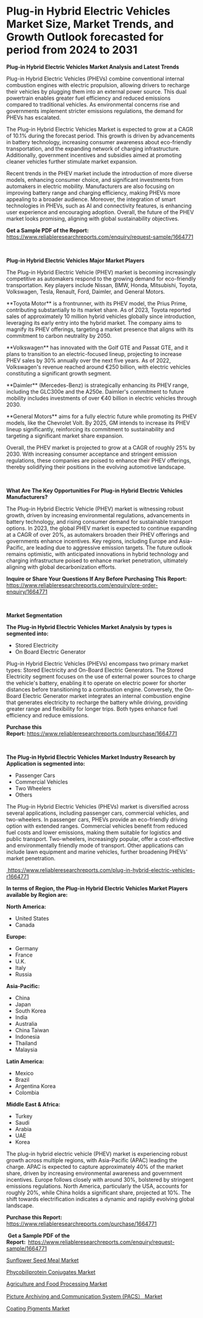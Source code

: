 <p><h1>Plug-in Hybrid Electric Vehicles Market Size, Market Trends, and Growth Outlook forecasted for period from 2024 to 2031</h1></p><p><strong>Plug-in Hybrid Electric Vehicles Market Analysis and Latest Trends</strong></p>
<p><p>Plug-in Hybrid Electric Vehicles (PHEVs) combine conventional internal combustion engines with electric propulsion, allowing drivers to recharge their vehicles by plugging them into an external power source. This dual powertrain enables greater fuel efficiency and reduced emissions compared to traditional vehicles. As environmental concerns rise and governments implement stricter emissions regulations, the demand for PHEVs has escalated.</p><p>The Plug-in Hybrid Electric Vehicles Market is expected to grow at a CAGR of 10.1% during the forecast period. This growth is driven by advancements in battery technology, increasing consumer awareness about eco-friendly transportation, and the expanding network of charging infrastructure. Additionally, government incentives and subsidies aimed at promoting cleaner vehicles further stimulate market expansion.</p><p>Recent trends in the PHEV market include the introduction of more diverse models, enhancing consumer choice, and significant investments from automakers in electric mobility. Manufacturers are also focusing on improving battery range and charging efficiency, making PHEVs more appealing to a broader audience. Moreover, the integration of smart technologies in PHEVs, such as AI and connectivity features, is enhancing user experience and encouraging adoption. Overall, the future of the PHEV market looks promising, aligning with global sustainability objectives.</p></p>
<p><strong>Get a Sample PDF of the Report:&nbsp;</strong> <a href="https://www.reliableresearchreports.com/enquiry/request-sample/1664771?utm_campaign=37&utm_medium=2&utm_source=Github&utm_content=ia&utm_term=09122024&utm_id=plug-in-hybrid-electric-vehicles">https://www.reliableresearchreports.com/enquiry/request-sample/1664771</a></p>
<p>&nbsp;</p>
<p><strong>Plug-in Hybrid Electric Vehicles Major Market Players</strong></p>
<p><p>The Plug-in Hybrid Electric Vehicle (PHEV) market is becoming increasingly competitive as automakers respond to the growing demand for eco-friendly transportation. Key players include Nissan, BMW, Honda, Mitsubishi, Toyota, Volkswagen, Tesla, Renault, Ford, Daimler, and General Motors.</p><p>**Toyota Motor** is a frontrunner, with its PHEV model, the Prius Prime, contributing substantially to its market share. As of 2023, Toyota reported sales of approximately 10 million hybrid vehicles globally since introduction, leveraging its early entry into the hybrid market. The company aims to magnify its PHEV offerings, targeting a market presence that aligns with its commitment to carbon neutrality by 2050.</p><p>**Volkswagen** has innovated with the Golf GTE and Passat GTE, and it plans to transition to an electric-focused lineup, projecting to increase PHEV sales by 30% annually over the next five years. As of 2022, Volkswagen's revenue reached around €250 billion, with electric vehicles constituting a significant growth segment.</p><p>**Daimler** (Mercedes-Benz) is strategically enhancing its PHEV range, including the GLC300e and the A250e. Daimler's commitment to future mobility includes investments of over €40 billion in electric vehicles through 2030.</p><p>**General Motors** aims for a fully electric future while promoting its PHEV models, like the Chevrolet Volt. By 2025, GM intends to increase its PHEV lineup significantly, reinforcing its commitment to sustainability and targeting a significant market share expansion.</p><p>Overall, the PHEV market is projected to grow at a CAGR of roughly 25% by 2030. With increasing consumer acceptance and stringent emission regulations, these companies are poised to enhance their PHEV offerings, thereby solidifying their positions in the evolving automotive landscape.</p></p>
<p>&nbsp;</p>
<p><strong>What Are The Key Opportunities For Plug-in Hybrid Electric Vehicles Manufacturers?</strong></p>
<p><p>The Plug-in Hybrid Electric Vehicle (PHEV) market is witnessing robust growth, driven by increasing environmental regulations, advancements in battery technology, and rising consumer demand for sustainable transport options. In 2023, the global PHEV market is expected to continue expanding at a CAGR of over 20%, as automakers broaden their PHEV offerings and governments enhance incentives. Key regions, including Europe and Asia-Pacific, are leading due to aggressive emission targets. The future outlook remains optimistic, with anticipated innovations in hybrid technology and charging infrastructure poised to enhance market penetration, ultimately aligning with global decarbonization efforts.</p></p>
<p><strong>Inquire or Share Your Questions If Any Before Purchasing This Report:</strong> <a href="https://www.reliableresearchreports.com/enquiry/pre-order-enquiry/1664771?utm_campaign=37&utm_medium=2&utm_source=Github&utm_content=ia&utm_term=09122024&utm_id=plug-in-hybrid-electric-vehicles">https://www.reliableresearchreports.com/enquiry/pre-order-enquiry/1664771</a></p>
<p>&nbsp;</p>
<p><strong>Market Segmentation</strong></p>
<p><strong>The Plug-in Hybrid Electric Vehicles Market Analysis by types is segmented into:</strong></p>
<p><ul><li>Stored Electricity</li><li>On Board Electric Generator</li></ul></p>
<p><p>Plug-in Hybrid Electric Vehicles (PHEVs) encompass two primary market types: Stored Electricity and On-Board Electric Generators. The Stored Electricity segment focuses on the use of external power sources to charge the vehicle's battery, enabling it to operate on electric power for shorter distances before transitioning to a combustion engine. Conversely, the On-Board Electric Generator market integrates an internal combustion engine that generates electricity to recharge the battery while driving, providing greater range and flexibility for longer trips. Both types enhance fuel efficiency and reduce emissions.</p></p>
<p><strong>Purchase this Report:&nbsp;</strong><a href="https://www.reliableresearchreports.com/purchase/1664771?utm_campaign=37&utm_medium=2&utm_source=Github&utm_content=ia&utm_term=09122024&utm_id=plug-in-hybrid-electric-vehicles">https://www.reliableresearchreports.com/purchase/1664771</a></p>
<p>&nbsp;</p>
<p><strong>The Plug-in Hybrid Electric Vehicles Market Industry Research by Application is segmented into:</strong></p>
<p><ul><li>Passenger Cars</li><li>Commercial Vehicles</li><li>Two Wheelers</li><li>Others</li></ul></p>
<p><p>The Plug-in Hybrid Electric Vehicles (PHEVs) market is diversified across several applications, including passenger cars, commercial vehicles, and two-wheelers. In passenger cars, PHEVs provide an eco-friendly driving option with extended ranges. Commercial vehicles benefit from reduced fuel costs and lower emissions, making them suitable for logistics and public transport. Two-wheelers, increasingly popular, offer a cost-effective and environmentally friendly mode of transport. Other applications can include lawn equipment and marine vehicles, further broadening PHEVs' market penetration.</p></p>
<p><a href="https://www.reliableresearchreports.com/plug-in-hybrid-electric-vehicles-r1664771?utm_campaign=37&utm_medium=2&utm_source=Github&utm_content=ia&utm_term=09122024&utm_id=plug-in-hybrid-electric-vehicles">&nbsp;https://www.reliableresearchreports.com/plug-in-hybrid-electric-vehicles-r1664771</a></p>
<p><strong>In terms of Region, the Plug-in Hybrid Electric Vehicles Market Players available by Region are:</strong></p>
<p>
    <p> <strong> North America: </strong>
        <ul>
            <li>United States</li>
            <li>Canada</li>
        </ul>
        </p> 
    <p> <strong> Europe: </strong>
        <ul>
            <li>Germany</li>
            <li>France</li>
            <li>U.K.</li>
            <li>Italy</li>
            <li>Russia</li>
        </ul>
        </p> 
    <p> <strong> Asia-Pacific: </strong>
        <ul>
            <li>China</li>
            <li>Japan</li>
            <li>South Korea</li>
            <li>India</li>
            <li>Australia</li>
            <li>China Taiwan</li>
            <li>Indonesia</li>
            <li>Thailand</li>
            <li>Malaysia</li>
        </ul>
        </p> 
    <p> <strong> Latin America: </strong>
        <ul>
            <li>Mexico</li>
            <li>Brazil</li>
            <li>Argentina Korea</li>
            <li>Colombia</li>
        </ul>
        </p> 
    <p> <strong> Middle East & Africa: </strong>
        <ul>
            <li>Turkey</li>
            <li>Saudi</li>
            <li>Arabia</li>
            <li>UAE</li>
            <li>Korea</li>
        </ul>
    </p>
    </p>
<p><p>The plug-in hybrid electric vehicle (PHEV) market is experiencing robust growth across multiple regions, with Asia-Pacific (APAC) leading the charge. APAC is expected to capture approximately 40% of the market share, driven by increasing environmental awareness and government incentives. Europe follows closely with around 30%, bolstered by stringent emissions regulations. North America, particularly the USA, accounts for roughly 20%, while China holds a significant share, projected at 10%. The shift towards electrification indicates a dynamic and rapidly evolving global landscape.</p></p>
<p><strong>Purchase this Report: </strong><a href="https://www.reliableresearchreports.com/purchase/1664771?utm_campaign=37&utm_medium=2&utm_source=Github&utm_content=ia&utm_term=09122024&utm_id=plug-in-hybrid-electric-vehicles">https://www.reliableresearchreports.com/purchase/1664771</a></p>
<p>&nbsp;<strong>Get a Sample PDF of the Report:&nbsp;&nbsp;</strong><a href="https://www.reliableresearchreports.com/enquiry/request-sample/1664771?utm_campaign=37&utm_medium=2&utm_source=Github&utm_content=ia&utm_term=09122024&utm_id=plug-in-hybrid-electric-vehicles">https://www.reliableresearchreports.com/enquiry/request-sample/1664771</a></p>
<p><strong></strong></p>
<p><p><a href="https://www.linkedin.com/pulse/th-score-market-0ptye?utm_campaign=37&utm_medium=2&utm_source=Github&utm_content=ia&utm_term=09122024&utm_id=plug-in-hybrid-electric-vehicles">Sunflower Seed Meal Market</a></p><p><a href="https://github.com/joannesouthgate/Market-Research-Report-List-5/blob/main/phycobiliprotein-conjugates-market.md?utm_campaign=37&utm_medium=2&utm_source=Github&utm_content=ia&utm_term=09122024&utm_id=plug-in-hybrid-electric-vehicles">Phycobiliprotein Conjugates Market</a></p><p><a href="https://www.linkedin.com/pulse/th-score-market-0ptye?utm_campaign=37&utm_medium=2&utm_source=Github&utm_content=ia&utm_term=09122024&utm_id=plug-in-hybrid-electric-vehicles">Agriculture and Food Processing Market</a></p><p><a href="https://github.com/wwwkeltoum/Market-Research-Report-List-5/blob/main/picture-archiving-and-communication-system-pacs-market.md?utm_campaign=37&utm_medium=2&utm_source=Github&utm_content=ia&utm_term=09122024&utm_id=plug-in-hybrid-electric-vehicles">Picture Archiving and Communication System (PACS） Market</a></p><p><a href="https://www.linkedin.com/pulse/th-score-market-0ptye?utm_campaign=37&utm_medium=2&utm_source=Github&utm_content=ia&utm_term=09122024&utm_id=plug-in-hybrid-electric-vehicles">Coating Pigments Market</a></p></p>